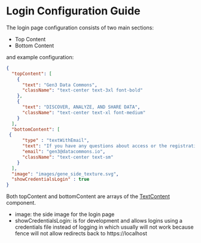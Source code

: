# Login Configuration Guide

The login page configuration consists of two main sections:
* Top Content
* Bottom Content

and example configuration:
```json
{
  "topContent": [
    {
      "text": "Gen3 Data Commons",
      "className": "text-center text-3xl font-bold"
    },
    {
      "text": "DISCOVER, ANALYZE, AND SHARE DATA",
      "className": "text-center text-xl font-medium"
    }
  ],
  "bottomContent": [
 {
      "type" : "textWithEmail",
      "text": "If you have any questions about access or the registration process, please contact",
      "email": "gen3@datacommons.io",
      "className": "text-center text-sm"
    }
  ],
  "image": "images/gene_side_texture.svg",
  "showCredentialsLogin" : true
}

```

Both topContent and bottomContent are arrays of the [TextContent](../../packages/frontend/docs/components/TextContent.md) component.

* image: the side image for the login page
* showCredentialsLogin: is for development and allows logins using a credentials file instead of logging in which
usually will not work because fence will not allow redirects back to https://localhost
